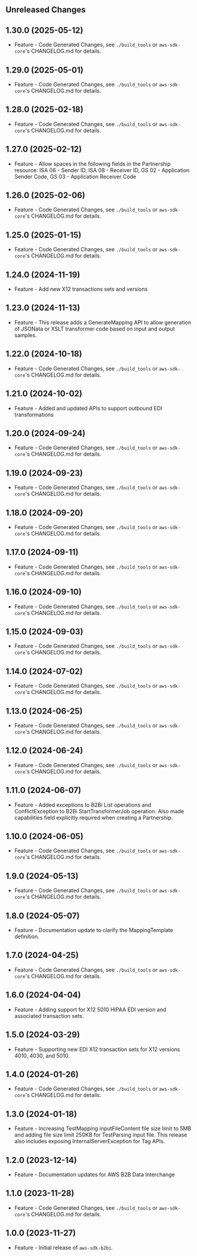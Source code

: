 Unreleased Changes
------------------

1.30.0 (2025-05-12)
------------------

* Feature - Code Generated Changes, see `./build_tools` or `aws-sdk-core`'s CHANGELOG.md for details.

1.29.0 (2025-05-01)
------------------

* Feature - Code Generated Changes, see `./build_tools` or `aws-sdk-core`'s CHANGELOG.md for details.

1.28.0 (2025-02-18)
------------------

* Feature - Code Generated Changes, see `./build_tools` or `aws-sdk-core`'s CHANGELOG.md for details.

1.27.0 (2025-02-12)
------------------

* Feature - Allow spaces in the following fields in the Partnership resource: ISA 06 - Sender ID, ISA 08 - Receiver ID, GS 02 - Application Sender Code, GS 03 - Application Receiver Code

1.26.0 (2025-02-06)
------------------

* Feature - Code Generated Changes, see `./build_tools` or `aws-sdk-core`'s CHANGELOG.md for details.

1.25.0 (2025-01-15)
------------------

* Feature - Code Generated Changes, see `./build_tools` or `aws-sdk-core`'s CHANGELOG.md for details.

1.24.0 (2024-11-19)
------------------

* Feature - Add new X12 transactions sets and versions

1.23.0 (2024-11-13)
------------------

* Feature - This release adds a GenerateMapping API to allow generation of JSONata or XSLT transformer code based on input and output samples.

1.22.0 (2024-10-18)
------------------

* Feature - Code Generated Changes, see `./build_tools` or `aws-sdk-core`'s CHANGELOG.md for details.

1.21.0 (2024-10-02)
------------------

* Feature - Added and updated APIs to support outbound EDI transformations

1.20.0 (2024-09-24)
------------------

* Feature - Code Generated Changes, see `./build_tools` or `aws-sdk-core`'s CHANGELOG.md for details.

1.19.0 (2024-09-23)
------------------

* Feature - Code Generated Changes, see `./build_tools` or `aws-sdk-core`'s CHANGELOG.md for details.

1.18.0 (2024-09-20)
------------------

* Feature - Code Generated Changes, see `./build_tools` or `aws-sdk-core`'s CHANGELOG.md for details.

1.17.0 (2024-09-11)
------------------

* Feature - Code Generated Changes, see `./build_tools` or `aws-sdk-core`'s CHANGELOG.md for details.

1.16.0 (2024-09-10)
------------------

* Feature - Code Generated Changes, see `./build_tools` or `aws-sdk-core`'s CHANGELOG.md for details.

1.15.0 (2024-09-03)
------------------

* Feature - Code Generated Changes, see `./build_tools` or `aws-sdk-core`'s CHANGELOG.md for details.

1.14.0 (2024-07-02)
------------------

* Feature - Code Generated Changes, see `./build_tools` or `aws-sdk-core`'s CHANGELOG.md for details.

1.13.0 (2024-06-25)
------------------

* Feature - Code Generated Changes, see `./build_tools` or `aws-sdk-core`'s CHANGELOG.md for details.

1.12.0 (2024-06-24)
------------------

* Feature - Code Generated Changes, see `./build_tools` or `aws-sdk-core`'s CHANGELOG.md for details.

1.11.0 (2024-06-07)
------------------

* Feature - Added exceptions to B2Bi List operations and ConflictException to B2Bi StartTransformerJob operation. Also made capabilities field explicitly required when creating a Partnership.

1.10.0 (2024-06-05)
------------------

* Feature - Code Generated Changes, see `./build_tools` or `aws-sdk-core`'s CHANGELOG.md for details.

1.9.0 (2024-05-13)
------------------

* Feature - Code Generated Changes, see `./build_tools` or `aws-sdk-core`'s CHANGELOG.md for details.

1.8.0 (2024-05-07)
------------------

* Feature - Documentation update to clarify the MappingTemplate definition.

1.7.0 (2024-04-25)
------------------

* Feature - Code Generated Changes, see `./build_tools` or `aws-sdk-core`'s CHANGELOG.md for details.

1.6.0 (2024-04-04)
------------------

* Feature - Adding support for X12 5010 HIPAA EDI version and associated transaction sets.

1.5.0 (2024-03-29)
------------------

* Feature - Supporting new EDI X12 transaction sets for X12 versions 4010, 4030, and 5010.

1.4.0 (2024-01-26)
------------------

* Feature - Code Generated Changes, see `./build_tools` or `aws-sdk-core`'s CHANGELOG.md for details.

1.3.0 (2024-01-18)
------------------

* Feature - Increasing TestMapping inputFileContent file size limit to 5MB and adding file size limit 250KB for TestParsing input file. This release also includes exposing InternalServerException for Tag APIs.

1.2.0 (2023-12-14)
------------------

* Feature - Documentation updates for AWS B2B Data Interchange

1.1.0 (2023-11-28)
------------------

* Feature - Code Generated Changes, see `./build_tools` or `aws-sdk-core`'s CHANGELOG.md for details.

1.0.0 (2023-11-27)
------------------

* Feature - Initial release of `aws-sdk-b2bi`.


